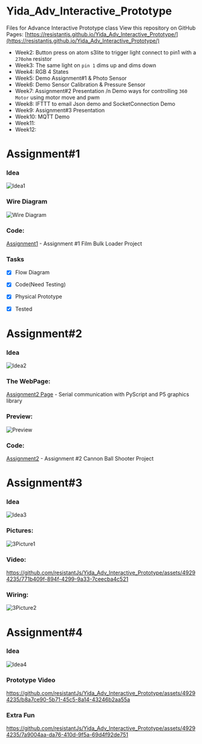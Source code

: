 # Yida_Adv_Interactive_Prototype
Files for Advance Interactive Prototype class
View this repository on GitHub Pages: [https://resistantjs.github.io/Yida_Adv_Interactive_Prototype/](https://resistantjs.github.io/Yida_Adv_Interactive_Prototype/)  

+ Week2: Button press on atom s3lite to trigger light connect to pin1 with a `270ohm` resistor
+ Week3: The same light on `pin 1` dims up and dims down
+ Week4: RGB 4 States
+ Week5: Demo Assignment#1 & Photo Sensor
+ Week6: Demo Sensor Calibration & Pressure Sensor
+ Week7: Assignment#2 Presentation /n Demo ways for controlling `360 Motor` using motor move and pwm
+ Week8: IFTTT to email Json demo and SocketConnection Demo 
+ Week9: Assignment#3 Presentation
+ Week10: MQTT Demo
+ Week11: 
+ Week12: 

# Assignment#1
### Idea
![Idea1](../main/img/Assignment1idea.jpg)

### Wire Diagram
![Wire Diagram](../main/img/Assignment1.jpg)

### Code:
[Assignment1](Assignment1/Assignment1_Complete.py) - Assignment #1 Film Bulk Loader Project

### Tasks
- [x] Flow Diagram
- [x] Code(Need Testing)
- [x] Physical Prototype
- [x] Tested



# Assignment#2
### Idea
![Idea2](../main/img/Assignment2idea.jpg)

### The WebPage:
[Assignment2 Page](https://resistantjs.github.io/Yida_Adv_Interactive_Prototype/Assignment2/p5_assignment2_website/) - Serial communication with PyScript and P5 graphics library

### Preview:
![Preview](../main/img/Assignment2.png)

### Code:
[Assignment2](Assignment2/Assignment2.py) - Assignment #2 Cannon Ball Shooter Project



# Assignment#3
### Idea
![Idea3](../main/img/Assignment3idea.jpg)

### Pictures:
![3Picture1](../main/img/Assignment3.JPG)

### Video:
https://github.com/resistantJs/Yida_Adv_Interactive_Prototype/assets/49294235/771b409f-894f-4299-9a33-7ceecba4c521

### Wiring:
![3Picture2](../main/img/Assignment3Wiring.JPG)



# Assignment#4
### Idea
![Idea4](../main/img/Assignment4idea.jpg)

### Prototype Video
https://github.com/resistantJs/Yida_Adv_Interactive_Prototype/assets/49294235/b8a7ce90-5b71-45c5-8a14-43246b2aa55a


### Extra Fun
https://github.com/resistantJs/Yida_Adv_Interactive_Prototype/assets/49294235/7a9004aa-da76-410d-9f5a-69d4f92de751




